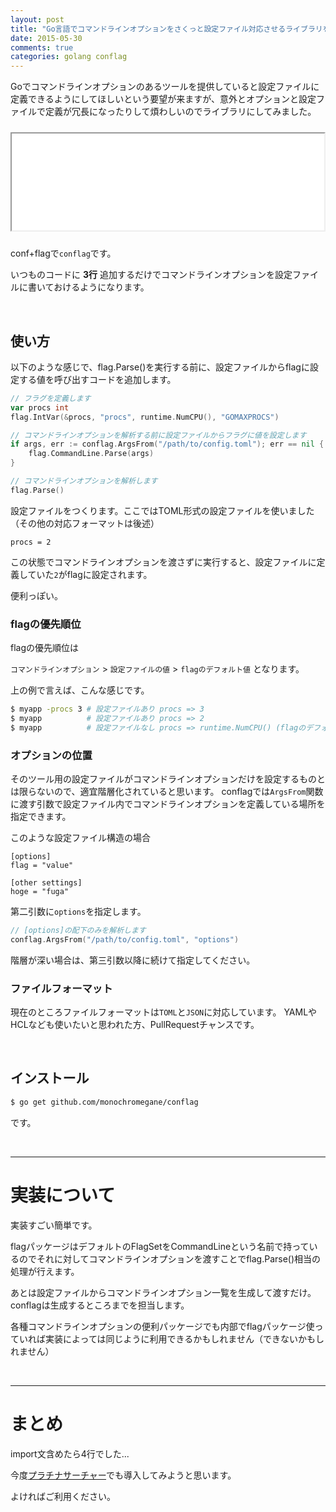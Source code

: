 ```yaml
---
layout: post
title: "Go言語でコマンドラインオプションをさくっと設定ファイル対応させるライブラリをつくった"
date: 2015-05-30
comments: true
categories: golang conflag
---
```


Goでコマンドラインオプションのあるツールを提供していると設定ファイルに定義できるようにしてほしいという要望が来ますが、意外とオプションと設定ファイルで定義が冗長になったりして煩わしいのでライブラリにしてみました。

<iframe src="//hatenablog-parts.com/embed?url=https%3A%2F%2Fgithub.com%2Fmonochromegane%2Fconflag" title="monochromegane/conflag" class="embed-card embed-webcard" scrolling="no" frame    border="0" style="width: 100%; height: 155px; max-width: 500px; margin: 10px 0px;">&lt;a href="https://github.com/monochromegane/conflag"&gt;monochromegane/conflag&lt;/a&gt;</iframe>

conf+flagで`conflag`です。

いつものコードに **3行** 追加するだけでコマンドラインオプションを設定ファイルに書いておけるようになります。

<br />

## 使い方

以下のような感じで、flag.Parse()を実行する前に、設定ファイルからflagに設定する値を呼び出すコードを追加します。

```go
// フラグを定義します
var procs int
flag.IntVar(&procs, "procs", runtime.NumCPU(), "GOMAXPROCS")

// コマンドラインオプションを解析する前に設定ファイルからフラグに値を設定します
if args, err := conflag.ArgsFrom("/path/to/config.toml"); err == nil {
	flag.CommandLine.Parse(args)
}

// コマンドラインオプションを解析します
flag.Parse()
```

設定ファイルをつくります。ここではTOML形式の設定ファイルを使いました（その他の対応フォーマットは後述）

```
procs = 2
```

この状態でコマンドラインオプションを渡さずに実行すると、設定ファイルに定義していた`2`がflagに設定されます。

便利っぽい。


### flagの優先順位

flagの優先順位は

`コマンドラインオプション` > `設定ファイルの値` > `flagのデフォルト値` となります。

上の例で言えば、こんな感じです。

```sh
$ myapp -procs 3 # 設定ファイルあり procs => 3
$ myapp          # 設定ファイルあり procs => 2
$ myapp          # 設定ファイルなし procs => runtime.NumCPU() (flagのデフォルト値)
```

### オプションの位置

そのツール用の設定ファイルがコマンドラインオプションだけを設定するものとは限らないので、適宜階層化されていると思います。
conflagでは`ArgsFrom`関数に渡す引数で設定ファイル内でコマンドラインオプションを定義している場所を指定できます。

このような設定ファイル構造の場合

```
[options]
flag = "value"

[other settings]
hoge = "fuga"
```

第二引数に`options`を指定します。

```go
// [options]の配下のみを解析します
conflag.ArgsFrom("/path/to/config.toml", "options")
```

階層が深い場合は、第三引数以降に続けて指定してください。

### ファイルフォーマット

現在のところファイルフォーマットは`TOML`と`JSON`に対応しています。
YAMLやHCLなども使いたいと思われた方、PullRequestチャンスです。

<br />

## インストール

```sh
$ go get github.com/monochromegane/conflag
```

です。

<br />

---

# 実装について

実装すごい簡単です。

flagパッケージはデフォルトのFlagSetをCommandLineという名前で持っているのでそれに対してコマンドラインオプションを渡すことでflag.Parse()相当の処理が行えます。

あとは設定ファイルからコマンドラインオプション一覧を生成して渡すだけ。
conflagは生成するところまでを担当します。

各種コマンドラインオプションの便利パッケージでも内部でflagパッケージ使っていれば実装によっては同じように利用できるかもしれません（できないかもしれません）

<br />

---

# まとめ

import文含めたら4行でした...

今度[プラチナサーチャー](https://github.com/monochromegane/the_platinum_searcher)でも導入してみようと思います。

よければご利用ください。

